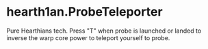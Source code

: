 # hearth1an.ProbeTeleporter
 Pure Hearthians tech. Press "T" when probe is launched or landed to inverse the warp core power to teleport yourself to probe.
